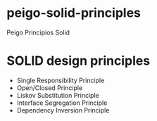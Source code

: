# peigo-solid-principles

Peigo Principios Solid

# SOLID design principles

- Single Responsibility Principle
- Open/Closed Principle
- Liskov Substitution Principle
- Interface Segregation Principle
- Dependency Inversion Principle